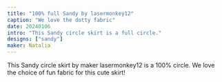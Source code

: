 ```yaml
---
title: "100% full Sandy by lasermonkey12"
caption: "We love the dotty fabric"
date: 20240106
intro: "This Sandy circle skirt is a full circle."
designs: ["sandy"]
maker: Natalia
---
```


This Sandy circle skirt by maker lasermonkey12 is a 100% circle. We love the choice of fun fabric for this cute skirt!

